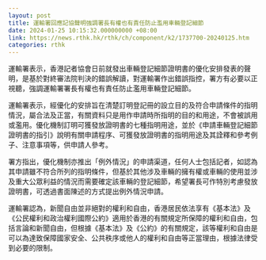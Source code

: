 ```yaml
---
layout: post
title: 運輸署回應記協聲明強調署長有權也有責任防止濫用車輛登記細節
date: 2024-01-25 10:15:32.000000000 +08:00
link: https://news.rthk.hk/rthk/ch/component/k2/1737700-20240125.htm
categories: rthk
---
```


運輸署表示，香港記者協會日前就發出車輛登記細節證明書的優化安排發表的聲明，是基於對終審法院判決的錯誤解讀，對運輸署作出錯誤指控，署方有必要以正視聽，強調運輸署署長有權也有責任防止濫用車輛登記細節。

運輸署表示，經優化的安排旨在清楚訂明登記冊的設立目的及符合申請條件的指明情況，屬合法及正當，有關資料只是用作申請時所指明的目的和用途，不會被誤用或濫用。優化機制訂明可獲發放證明書的七種指明用途，並於《申請車輛登記細節證明書的指引》說明有關申請程序、可獲發放證明書的指明用途及其詮釋和參考例子、注意事項等，供申請人參考。

署方指出，優化機制亦推出「例外情況」的申請渠道，任何人士包括記者，如認為其申請雖不符合所列的指明條件，但基於其他涉及車輛的擁有權或車輛的使用並涉及重大公眾利益的情況而需要確定該車輛的登記細節，希望署長可作特別考慮發放證明書，可透過書面陳述的方式提出例外情況申請。

運輸署認為，新聞自由並非絕對的權利和自由，香港居民依法享有《基本法》及《公民權利和政治權利國際公約》適用於香港的有關規定所保障的權利和自由，包括言論和新聞自由，但根據《基本法》及《公約》的有關規定，該等權利和自由是可以為達致保障國家安全、公共秩序或他人的權利和自由等正當理由，根據法律受到必要的限制。
